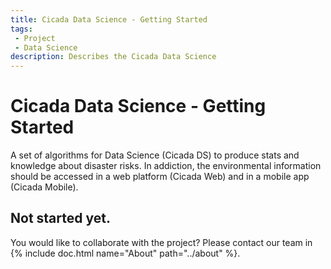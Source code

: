```yaml
---
title: Cicada Data Science - Getting Started
tags: 
 - Project
 - Data Science
description: Describes the Cicada Data Science
---
```


# Cicada Data Science - Getting Started

A set of algorithms for Data Science (Cicada DS) to produce stats and knowledge about disaster risks.
In addiction, the environmental information should be accessed in a web platform (Cicada Web) and in a mobile app (Cicada Mobile).

## Not started yet.
You would like to collaborate with the project? Please contact our team in {% include doc.html name="About" path="../about" %}.
